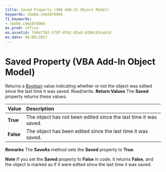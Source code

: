 ```yaml
---
title: Saved Property (VBA Add-In Object Model)
keywords: vbob6.chm1070966
f1_keywords:
- vbob6.chm1070966
ms.prod: office
ms.assetid: fd0e7762-5797-8fb2-03a8-b200c95cab19
ms.date: 06/08/2017
---
```



# Saved Property (VBA Add-In Object Model)



Returns a [Boolean](vbe-glossary.md) value indicating whether or not the object was edited since the last time it was saved. Read/write.
 **Return Values**
The **Saved** property returns these values:


|**Value**|**Description**|
|:-----|:-----|
|**True**|The object has not been edited since the last time it was saved.|
|**False**|The object has been edited since the last time it was saved.|
 **Remarks**
The **SaveAs** method sets the **Saved** property to **True**.

 **Note**  If you set the **Saved** property to **False** in code, it returns **False**, and the object is marked as if it were edited since the last time it was saved.


